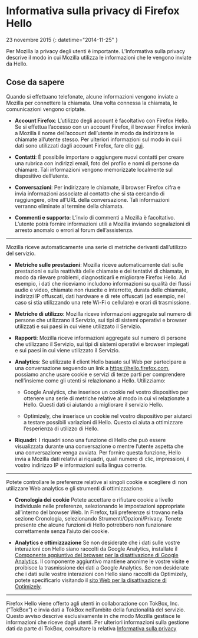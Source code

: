 # Informativa sulla privacy di Firefox Hello

23 novembre 2015
{: datetime="2014-11-25" }

Per Mozilla la privacy degli utenti è importante. L’Informativa sulla privacy descrive il modo in cui Mozilla utilizza le informazioni che le vengono inviate da Hello.

## Cose da sapere

Quando si effettuano telefonate, alcune informazioni vengono inviate a Mozilla per connettere la chiamata. Una volta connessa la chiamata, le comunicazioni vengono criptate.

* **Account Firefox**: L’utilizzo degli account è facoltativo con Firefox Hello. Se si effettua l’accesso con un account Firefox, il browser Firefox invierà a Mozilla il nome dell’account dell’utente in modo da indirizzare le chiamate all’utente stesso. Per ulteriori informazioni sul modo in cui i dati sono utilizzati dagli account Firefox, fare clic [qui](https://www.mozilla.org/privacy/firefox-cloud/).

* **Contatti**: È possibile importare o aggiungere nuovi contatti per creare una rubrica con indirizzi email, foto del profilo e nomi di persone da chiamare. Tali informazioni vengono memorizzate localmente sul dispositivo dell’utente.

* **Conversazioni**: Per indirizzare le chiamate, il browser Firefox cifra e invia informazioni associate al contatto che si sta cercando di raggiungere, oltre all’URL della conversazione. Tali informazioni verranno eliminate al termine della chiamata.

* **Commenti e supporto**: L’invio di commenti a Mozilla è facoltativo. L’utente potrà fornire informazioni utili a Mozilla inviando segnalazioni di arresto anomalo o errori al forum dell’assistenza.

---------------------------------------

Mozilla riceve automaticamente una serie di metriche derivanti dall’utilizzo del servizio.

* **Metriche sulle prestazioni**: Mozilla riceve automaticamente dati sulle prestazioni e sulla reattività delle chiamate e dei tentativi di chiamata, in modo da rilevare problemi, diagnosticarli e migliorare Firefox Hello. Ad esempio, i dati che riceviamo includono informazioni su qualità dei flussi audio e video, chiamate non riuscite o interrotte, durata delle chiamate, indirizzi IP offuscati, dati hardware e di rete offuscati (ad esempio, nel caso si stia utilizzando una rete Wi-Fi o cellulare) e orari di trasmissione.

* **Metriche di utilizzo**: Mozilla riceve informazioni aggregate sul numero di persone che utilizzano il Servizio, sui tipi di sistemi operativi e browser utilizzati e sui paesi in cui viene utilizzato il Servizio.

* **Rapporti**: Mozilla riceve informazioni aggregate sul numero di persone che utilizzano il Servizio, sui tipi di sistemi operativi e browser impiegati e sui paesi in cui viene utilizzato il Servizio.


* **Analytics**: Se utilizzate il client Hello basato sul Web per partecipare a una conversazione seguendo un link a https://hello.firefox.com, possiamo anche usare cookie e servizi di terze parti per comprendere nell’insieme come gli utenti si relazionano a Hello. Utilizziamo:

    * Google Analytics, che inserisce un cookie nel vostro dispositivo per ottenere una serie di metriche relative al modo in cui vi relazionate a Hello. Questi dati ci aiutando a migliorare il servizio Hello. 
    
    * Optimizely, che inserisce un cookie nel vostro dispositivo per aiutarci a testare possibili variazioni di Hello. Questo ci aiuta a ottimizzare l’esperienza di utilizzo di Hello.

* **Riquadri**: I riquadri sono una funzione di Hello che può essere visualizzata durante una conversazione o mentre l’utente aspetta che una conversazione venga avviata. Per fornire questa funzione, Hello invia a Mozilla dati relativi ai riquadri, quali numero di clic, impressioni, il vostro indirizzo IP e informazioni sulla lingua corrente.

---------------------------------------

Potete controllare le preferenze relative ai singoli cookie e scegliere di non utilizzare Web analytics e
gli strumenti di ottimizzazione.

* **Cronologia dei cookie** Potete accettare o rifiutare cookie a livello individuale nelle preferenze,
selezionando le impostazioni appropriate all’interno del browser Web. In Firefox, tali preferenze
si trovano nella sezione Cronologia, selezionando Strumenti/Opzioni/Privacy. Tenete presente che alcune funzioni
di Hello potrebbero non funzionare correttamente senza l’aiuto dei cookie. 

* **Analytics e ottimizzazione** Se non desiderate che i dati sulle vostre interazioni con
Hello siano raccolti da Google Analytics, installate il [
Componente aggiuntivo del browser per la disattivazione di Google Analytics](https://tools.google.com/dlpage/gaoptout). Il componente aggiuntivo mantiene anonime le vostre visite e proibisce la trasmissione dei dati a Google Analytics. Se non desiderate che i dati sulle vostre interazioni con Hello siano raccolti da Optimizely, potete specificarlo visitando il [sito Web per la disattivazione di Optimizely](https://www.optimizely.com/opt_out).

---------------------------------------

Firefox Hello viene offerto agli utenti in collaborazione con TokBox, Inc. (“TokBox”) e invia dati a TokBox nell’ambito della funzionalità del servizio. Questo avviso descrive esclusivamente in che modo Mozilla gestisce le informazioni che riceve dagli utenti. Per ulteriori informazioni sulla gestione dati da parte di TokBox, consultare la relativa [Informativa sulla privacy]( https://tokbox.com/support/privacy-policy)
